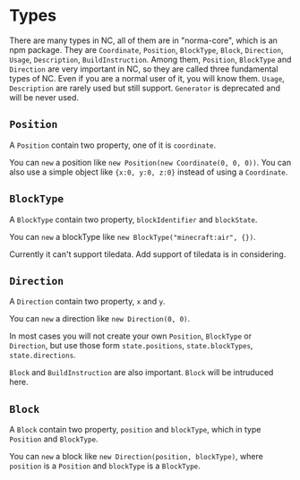 # Types

There are many types in NC, all of them are in "norma-core", which is an npm package. They are `Coordinate`, `Position`, `BlockType`, `Block`, `Direction`, `Usage`, `Description`, `BuildInstruction`. Among them, `Position`, `BlockType` and `Direction` are very important in NC, so they are called three fundamental types of NC. Even if you are a normal user of it, you will know them. `Usage`, `Description` are rarely used but still support. `Generator` is deprecated and will be never used.

## `Position`

A `Position` contain two property, one of it is `coordinate`. 

You can `new` a position like `new Position(new Coordinate(0, 0, 0))`. You can also use a simple object like `{x:0, y:0, z:0}` instead of using a `Coordinate`.

## `BlockType`

A `BlockType` contain two property, `blockIdentifier` and `blockState`.

You can `new` a blockType like `new BlockType("minecraft:air", {})`.

Currently it can't support tiledata. Add support of tiledata is in considering.

## `Direction`

A `Direction` contain two property, `x` and `y`.

You can `new` a direction like `new Direction(0, 0)`.



In most cases you will not create your own `Position`, `BlockType` or `Direction`, but use those form `state.positions`, `state.blockTypes`, `state.directions`.

`Block` and `BuildInstruction` are also important. `Block` will be intruduced here.

## `Block`

A `Block` contain two property, `position` and `blockType`, which in type `Position` and `BlockType`.

You can `new` a block like `new Direction(position, blockType)`, where `position` is a `Position` and `blockType` is a `BlockType`.
